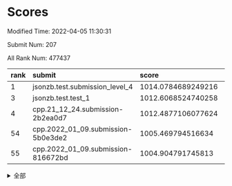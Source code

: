 # Scores

Modified Time: 2022-04-05 11:30:31

Submit Num: 207

All Rank Num: 477437

| rank |               submit               |       score        |       sigma        | pk_num |
| :--- | :--------------------------------- | :----------------- | :----------------- | :----- |
| 1    | jsonzb.test.submission_level_4     | 1014.0784689249216 | 0.8132378785630252 | 9228   |
| 3    | jsonzb.test.test_1                 | 1012.6068524740258 | 0.812897852917597  | 9223   |
| 4    | cpp.21_12_24.submission-2b2ea0d7   | 1012.4877106077624 | 0.7677168936158911 | 9225   |
| 54   | cpp.2022_01_09.submission-5b0e3de2 | 1005.469794516634  | 0.7262785956598217 | 9223   |
| 55   | cpp.2022_01_09.submission-816672bd | 1004.904791745813  | 0.7267165106113608 | 9222   |


<details>
<summary>全部</summary>

| rank |                 submit                 |       score        |       sigma        | pk_num |
| :--- | :------------------------------------- | :----------------- | :----------------- | :----- |
| 1    | jsonzb.test.submission_level_4         | 1014.0784689249216 | 0.8132378785630252 | 9228   |
| 2    | gobigger.level_3.submission_level_3_10 | 1013.2957677987472 | 0.7719423217603678 | 9225   |
| 3    | jsonzb.test.test_1                     | 1012.6068524740258 | 0.812897852917597  | 9223   |
| 4    | cpp.21_12_24.submission-2b2ea0d7       | 1012.4877106077624 | 0.7677168936158911 | 9225   |
| 5    | gobigger.level_3.submission_level_3_21 | 1011.6032094307064 | 0.7533945676914569 | 9226   |
| 6    | gobigger.level_3.submission_level_3_39 | 1011.457552041569  | 0.7509266519905418 | 9230   |
| 7    | gobigger.level_3.submission_level_3_13 | 1011.204388085129  | 0.7881539370617251 | 9232   |
| 8    | gobigger.level_3.submission_level_3_8  | 1011.1435972726817 | 0.769207984227102  | 9228   |
| 9    | gobigger.level_3.submission_level_3_19 | 1011.06257596633   | 0.7399277722993575 | 9233   |
| 10   | gobigger.level_3.submission_level_3_4  | 1010.8771312288471 | 0.7590730777435946 | 9227   |
| 11   | gobigger.level_3.submission_level_3_12 | 1010.8661326756517 | 0.7900200586583637 | 9227   |
| 12   | gobigger.level_3.submission_level_3_25 | 1010.8155235212573 | 0.7597338784562959 | 9233   |
| 13   | gobigger.level_3.submission_level_3_43 | 1010.7775684345878 | 0.7935232250935677 | 9226   |
| 14   | gobigger.level_3.submission_level_3_35 | 1010.7412925090051 | 0.750244232550754  | 9227   |
| 15   | gobigger.level_3.submission_level_3_7  | 1010.607769472388  | 0.7393805832588622 | 9224   |
| 16   | gobigger.level_3.submission_level_3_48 | 1010.5489868122658 | 0.7644139094809388 | 9231   |
| 17   | gobigger.level_3.submission_level_3_22 | 1010.5222894268474 | 0.7622448433661899 | 9224   |
| 18   | gobigger.level_3.submission_level_3_11 | 1010.467763324796  | 0.7507878761917927 | 9227   |
| 19   | gobigger.level_3.submission_level_3_36 | 1010.4006606016522 | 0.7469341612925774 | 9219   |
| 20   | gobigger.level_3.submission_level_3_1  | 1010.3945673850789 | 0.7635209813406116 | 9226   |
| 21   | gobigger.level_3.submission_level_3_49 | 1010.3727246070173 | 0.7667966818717743 | 9223   |
| 22   | gobigger.level_3.submission_level_3_29 | 1010.369042439543  | 0.7615850644463471 | 9226   |
| 23   | gobigger.level_3.submission_level_3_42 | 1010.3479080864602 | 0.7692292744820216 | 9228   |
| 24   | gobigger.level_3.submission_level_3_47 | 1010.3303427563384 | 0.7598406473503285 | 9223   |
| 25   | gobigger.level_3.submission_level_3_26 | 1010.2503235100238 | 0.7597035668538089 | 9221   |
| 26   | gobigger.level_3.submission_level_3_17 | 1010.2099767918252 | 0.7500519608030072 | 9229   |
| 27   | gobigger.level_3.submission_level_3_5  | 1010.2091679465581 | 0.7583845347918751 | 9224   |
| 28   | gobigger.level_3.submission_level_3_0  | 1010.2086661710287 | 0.7885356788311368 | 9226   |
| 29   | gobigger.level_3.submission_level_3_20 | 1010.1259317023435 | 0.745172943863994  | 9227   |
| 30   | gobigger.level_3.submission_level_3_2  | 1010.1139114946654 | 0.7584085642554856 | 9226   |
| 31   | gobigger.level_3.submission_level_3_45 | 1010.0041945313407 | 0.744926914928709  | 9228   |
| 32   | gobigger.level_3.submission_level_3_16 | 1009.992035889425  | 0.7726355306684626 | 9227   |
| 33   | gobigger.level_3.submission_level_3_14 | 1009.9639706523316 | 0.742197474994032  | 9232   |
| 34   | gobigger.level_3.submission_level_3_41 | 1009.9544273682823 | 0.7740289579512386 | 9220   |
| 35   | gobigger.level_3.submission_level_3_31 | 1009.8950450137411 | 0.7516974959350042 | 9225   |
| 36   | gobigger.level_3.submission_level_3_18 | 1009.8365596480296 | 0.7326701938281102 | 9228   |
| 37   | gobigger.level_3.submission_level_3_3  | 1009.794931073651  | 0.7533575241078773 | 9225   |
| 38   | gobigger.level_3.submission_level_3_23 | 1009.6441574656119 | 0.7587458940182986 | 9229   |
| 39   | gobigger.level_3.submission_level_3_9  | 1009.6386339652043 | 0.7636651758504965 | 9224   |
| 40   | gobigger.level_3.submission_level_3_44 | 1009.5266557396798 | 0.7583534049195783 | 9223   |
| 41   | gobigger.level_3.submission_level_3_38 | 1009.4641821614861 | 0.7475838375840334 | 9227   |
| 42   | gobigger.level_3.submission_level_3_15 | 1009.3899841888659 | 0.7511673485984796 | 9228   |
| 43   | gobigger.level_3.submission_level_3_37 | 1009.2818822530187 | 0.7639564765309218 | 9231   |
| 44   | gobigger.level_3.submission_level_3_32 | 1009.2504759961864 | 0.7613129891811611 | 9228   |
| 45   | gobigger.level_3.submission_level_3_40 | 1009.2478361121871 | 0.7476167723432134 | 9222   |
| 46   | gobigger.level_3.submission_level_3_46 | 1009.0527019861579 | 0.7383746829113378 | 9227   |
| 47   | gobigger.level_3.submission_level_3_27 | 1008.9942154213237 | 0.7581628997590464 | 9226   |
| 48   | gobigger.level_3.submission_level_3_28 | 1008.8637448397049 | 0.7207112366779342 | 9225   |
| 49   | gobigger.level_3.submission_level_3_30 | 1008.688804664397  | 0.744967726853959  | 9215   |
| 50   | gobigger.level_3.submission_level_3_6  | 1008.6491450440936 | 0.7455456094074107 | 9228   |
| 51   | gobigger.level_3.submission_level_3_24 | 1008.2550503145854 | 0.7359085196435039 | 9221   |
| 52   | gobigger.level_3.submission_level_3_34 | 1008.0776711761548 | 0.7378713317635934 | 9228   |
| 53   | gobigger.level_3.submission_level_3_33 | 1007.6148590989599 | 0.7348075877227925 | 9219   |
| 54   | cpp.2022_01_09.submission-5b0e3de2     | 1005.469794516634  | 0.7262785956598217 | 9223   |
| 55   | cpp.2022_01_09.submission-816672bd     | 1004.904791745813  | 0.7267165106113608 | 9222   |
| 56   | gobigger.level_1.submission_level_1_23 | 1004.5599307038648 | 0.7268882071815481 | 9231   |
| 57   | gobigger.level_1.submission_level_1_3  | 1004.4426033053493 | 0.7316239015858628 | 9224   |
| 58   | gobigger.level_1.submission_level_1_34 | 1004.2381742777086 | 0.7094377319924794 | 9227   |
| 59   | gobigger.level_1.submission_level_1_0  | 1004.0832322966193 | 0.7210396652623128 | 9225   |
| 60   | gobigger.level_1.submission_level_1_21 | 1004.0797304704378 | 0.715828250485328  | 9228   |
| 61   | gobigger.level_1.submission_level_1_24 | 1004.0352269044032 | 0.721555506950323  | 9224   |
| 62   | gobigger.level_1.submission_level_1_42 | 1003.9231835635643 | 0.7063617794638251 | 9229   |
| 63   | gobigger.level_1.submission_level_1_32 | 1003.7472653794432 | 0.7158430655306048 | 9228   |
| 64   | gobigger.level_1.submission_level_1_29 | 1003.7365847518297 | 0.7287275992348148 | 9227   |
| 65   | gobigger.level_1.submission_level_1_6  | 1003.7292218801553 | 0.7345664858565948 | 9215   |
| 66   | gobigger.level_1.submission_level_1_45 | 1003.7043472005294 | 0.7139670600707415 | 9226   |
| 67   | gobigger.level_1.submission_level_1_16 | 1003.6517342736671 | 0.720795255131682  | 9226   |
| 68   | gobigger.level_1.submission_level_1_28 | 1003.5483499663759 | 0.7133489640241513 | 9227   |
| 69   | gobigger.level_1.submission_level_1_19 | 1003.5479489472312 | 0.7163764216831893 | 9224   |
| 70   | gobigger.level_1.submission_level_1_30 | 1003.5323629074443 | 0.7158835406454681 | 9228   |
| 71   | gobigger.level_1.submission_level_1_17 | 1003.5125582986987 | 0.7093594116099645 | 9234   |
| 72   | gobigger.level_1.submission_level_1_2  | 1003.4875417265733 | 0.7187446348961237 | 9220   |
| 73   | gobigger.level_1.submission_level_1_26 | 1003.4856141882191 | 0.7179240800309968 | 9225   |
| 74   | gobigger.level_1.submission_level_1_35 | 1003.4685143738213 | 0.7233283421944824 | 9231   |
| 75   | gobigger.level_1.submission_level_1_9  | 1003.39917778544   | 0.7087224073698939 | 9226   |
| 76   | gobigger.level_1.submission_level_1_43 | 1003.3775715034801 | 0.7084377040250162 | 9221   |
| 77   | gobigger.level_1.submission_level_1_13 | 1003.3097656794449 | 0.7221961543202452 | 9230   |
| 78   | gobigger.level_1.submission_level_1_4  | 1003.2857783638759 | 0.7052644151674101 | 9225   |
| 79   | gobigger.level_1.submission_level_1_22 | 1003.2275134330139 | 0.7055861365259669 | 9231   |
| 80   | gobigger.level_1.submission_level_1_36 | 1003.2037432306103 | 0.7141809731684325 | 9230   |
| 81   | gobigger.level_1.submission_level_1_41 | 1003.1877343966307 | 0.7175471168022882 | 9225   |
| 82   | gobigger.level_1.submission_level_1_48 | 1003.1552857914129 | 0.718635045084295  | 9227   |
| 83   | gobigger.level_1.submission_level_1_38 | 1002.9705328417411 | 0.7076124539214469 | 9227   |
| 84   | gobigger.level_1.submission_level_1_11 | 1002.8932010570657 | 0.7153047282442974 | 9228   |
| 85   | gobigger.level_1.submission_level_1_15 | 1002.8382451314307 | 0.7071935272845485 | 9229   |
| 86   | gobigger.level_1.submission_level_1_47 | 1002.8307139064324 | 0.721990486423012  | 9223   |
| 87   | gobigger.level_1.submission_level_1_18 | 1002.7755743411174 | 0.7282305432709012 | 9222   |
| 88   | gobigger.level_1.submission_level_1_33 | 1002.7546919696546 | 0.7148597514090217 | 9225   |
| 89   | gobigger.level_1.submission_level_1_39 | 1002.7031276961826 | 0.7149568199868722 | 9224   |
| 90   | gobigger.level_1.submission_level_1_40 | 1002.6862745615995 | 0.7087566707519324 | 9226   |
| 91   | gobigger.level_1.submission_level_1_10 | 1002.6602395002467 | 0.7119000106824122 | 9224   |
| 92   | gobigger.level_1.submission_level_1_37 | 1002.6259355235821 | 0.7122432080187513 | 9223   |
| 93   | gobigger.level_1.submission_level_1_44 | 1002.591875101193  | 0.7192906691867367 | 9227   |
| 94   | gobigger.level_1.submission_level_1_1  | 1002.4405489320098 | 0.7105007029081019 | 9225   |
| 95   | gobigger.level_1.submission_level_1_5  | 1002.4254278027585 | 0.7222410667523513 | 9223   |
| 96   | gobigger.level_1.submission_level_1_31 | 1002.4101908420995 | 0.7143734208725352 | 9226   |
| 97   | gobigger.level_1.submission_level_1_20 | 1002.2809682348491 | 0.7148450280760604 | 9232   |
| 98   | gobigger.level_1.submission_level_1_25 | 1002.239355775222  | 0.7254129768153283 | 9226   |
| 99   | gobigger.level_1.submission_level_1_49 | 1002.2297858730374 | 0.7162043242171304 | 9223   |
| 100  | gobigger.level_1.submission_level_1_27 | 1002.2030357720686 | 0.7097425139905547 | 9223   |
| 101  | gobigger.level_1.submission_level_1_8  | 1002.1425533195056 | 0.7149816006949246 | 9221   |
| 102  | gobigger.level_1.submission_level_1_14 | 1002.133212543354  | 0.709032213568239  | 9224   |
| 103  | gobigger.level_1.submission_level_1_7  | 1002.1101289160114 | 0.7130004835376708 | 9229   |
| 104  | gobigger.level_1.submission_level_1_46 | 1002.1062701064025 | 0.708616013618336  | 9222   |
| 105  | gobigger.level_1.submission_level_1_12 | 1001.5002330106607 | 0.7056723122835403 | 9228   |
| 106  | gobigger.random.submission_random_39   | 997.1113418809786  | 0.7156312738849    | 9227   |
| 107  | gobigger.random.submission_random_23   | 997.1106950971588  | 0.7004117392985635 | 9226   |
| 108  | gobigger.random.submission_random_35   | 997.0581749913554  | 0.7059229042810587 | 9231   |
| 109  | gobigger.random.submission_random_31   | 997.0071381902865  | 0.7065136841453024 | 9221   |
| 110  | gobigger.random.submission_random_37   | 997.0007254171022  | 0.6982382697154803 | 9229   |
| 111  | gobigger.random.submission_random_14   | 996.9064331482998  | 0.7049775644635705 | 9226   |
| 112  | gobigger.random.submission_random_1    | 996.8320068513661  | 0.716091511706175  | 9227   |
| 113  | gobigger.random.submission_random_27   | 996.8044334405016  | 0.6996415360456057 | 9223   |
| 114  | gobigger.random.submission_random_20   | 996.7997439112268  | 0.6946518301723698 | 9225   |
| 115  | gobigger.random.submission_random_3    | 996.7355672835675  | 0.7060351170531778 | 9223   |
| 116  | gobigger.random.submission_random_4    | 996.6934152761723  | 0.7026223922527268 | 9224   |
| 117  | gobigger.random.submission_random_11   | 996.6406928841748  | 0.714508523228434  | 9226   |
| 118  | gobigger.random.submission_random_7    | 996.6142664748332  | 0.7300994708007761 | 9226   |
| 119  | gobigger.random.submission_random_8    | 996.4846946956811  | 0.7156157579695015 | 9225   |
| 120  | gobigger.random.submission_random_43   | 996.4571016984331  | 0.7009497186952263 | 9226   |
| 121  | gobigger.random.submission_random_34   | 996.4317723994487  | 0.7181065322825962 | 9226   |
| 122  | gobigger.random.submission_random_25   | 996.4109436967769  | 0.7148773608004516 | 9227   |
| 123  | gobigger.random.submission_random_42   | 996.3233765290812  | 0.7187007839418874 | 9229   |
| 124  | gobigger.random.submission_random_38   | 996.3192130525188  | 0.7133403219000589 | 9229   |
| 125  | gobigger.random.submission_random_22   | 996.2640149178399  | 0.7162186525469637 | 9227   |
| 126  | gobigger.random.submission_random_49   | 996.2463877984849  | 0.7054640445461022 | 9223   |
| 127  | gobigger.random.submission_random_12   | 996.2409090202087  | 0.7132344323540308 | 9227   |
| 128  | gobigger.random.submission_random_32   | 996.2142635268937  | 0.7117126773550242 | 9231   |
| 129  | gobigger.random.submission_random_28   | 996.2099304123246  | 0.699710413656093  | 9226   |
| 130  | gobigger.random.submission_random_41   | 996.1819837681712  | 0.7044521905442942 | 9222   |
| 131  | gobigger.random.submission_random_24   | 996.1342837552371  | 0.7082970290615409 | 9227   |
| 132  | gobigger.random.submission_random_16   | 996.1160291342813  | 0.7073319847139029 | 9229   |
| 133  | gobigger.random.submission_random_2    | 996.1078362092064  | 0.7058770836716851 | 9233   |
| 134  | gobigger.random.submission_random_21   | 996.0895445959277  | 0.7037771746835372 | 9225   |
| 135  | gobigger.random.submission_random_13   | 996.0637071748054  | 0.7085084979912643 | 9223   |
| 136  | gobigger.random.submission_random_10   | 995.9078153339121  | 0.7094063907464362 | 9230   |
| 137  | gobigger.random.submission_random_18   | 995.8923042021966  | 0.7249514247333905 | 9224   |
| 138  | gobigger.random.submission_random_44   | 995.8842405019537  | 0.7120664566118668 | 9226   |
| 139  | gobigger.random.submission_random_36   | 995.843819391512   | 0.7084598390269393 | 9224   |
| 140  | gobigger.random.submission_random_40   | 995.8225597184297  | 0.7194257579103556 | 9228   |
| 141  | gobigger.random.submission_random_17   | 995.7024854408902  | 0.7088087276900755 | 9226   |
| 142  | gobigger.random.submission_random_33   | 995.7002653713671  | 0.7100756957106864 | 9224   |
| 143  | gobigger.random.submission_random_5    | 995.6721052495401  | 0.7238846608414963 | 9228   |
| 144  | gobigger.random.submission_random_15   | 995.6687343885878  | 0.7057001630431536 | 9227   |
| 145  | gobigger.random.submission_random_46   | 995.6298496361243  | 0.7153192189309714 | 9219   |
| 146  | gobigger.random.submission_random_26   | 995.560513806633   | 0.7272744402614747 | 9234   |
| 147  | gobigger.random.submission_random_19   | 995.5035128130489  | 0.6994155897128422 | 9231   |
| 148  | gobigger.random.submission_random_30   | 995.4221317722124  | 0.7077587526164604 | 9225   |
| 149  | gobigger.random.submission_random_0    | 995.2867491429037  | 0.7137777677822738 | 9229   |
| 150  | gobigger.random.submission_random_29   | 994.8941807612152  | 0.7269838044115463 | 9228   |
| 151  | gobigger.random.submission_random_6    | 994.8918646680619  | 0.71127931949383   | 9225   |
| 152  | gobigger.random.submission_random_45   | 994.7507111629409  | 0.7079554974116412 | 9224   |
| 153  | gobigger.random.submission_random_9    | 994.6319045103395  | 0.7119303196180751 | 9229   |
| 154  | gobigger.random.submission_random_48   | 994.2348176168852  | 0.7224663239853288 | 9224   |
| 155  | gobigger.random.submission_random_47   | 994.1799799804602  | 0.7186916386244434 | 9227   |
| 156  | gobigger.level_2.submission_level_2_2  | 994.141775972432   | 0.7272799314600447 | 9228   |
| 157  | gobigger.level_2.submission_level_2_12 | 993.6926289488864  | 0.7246211506268122 | 9222   |
| 158  | gobigger.level_2.submission_level_2_26 | 993.6544440712935  | 0.7396037663541525 | 9222   |
| 159  | gobigger.level_2.submission_level_2_0  | 993.5646679135017  | 0.7377979773514353 | 9232   |
| 160  | gobigger.level_2.submission_level_2_22 | 993.3898432331235  | 0.7091799117461388 | 9227   |
| 161  | gobigger.level_2.submission_level_2_11 | 993.3602117739268  | 0.75098296938656   | 9222   |
| 162  | gobigger.level_2.submission_level_2_6  | 993.286427575149   | 0.7356171775892597 | 9227   |
| 163  | gobigger.level_2.submission_level_2_42 | 993.2552941141313  | 0.7235807411494356 | 9230   |
| 164  | gobigger.level_2.submission_level_2_43 | 993.2087061640068  | 0.7338576032907668 | 9224   |
| 165  | gobigger.level_2.submission_level_2_24 | 993.1317887015906  | 0.7433399697758533 | 9219   |
| 166  | gobigger.level_2.submission_level_2_13 | 993.0122678117032  | 0.7596559263194393 | 9231   |
| 167  | gobigger.level_2.submission_level_2_28 | 992.9264670356146  | 0.7330366636370179 | 9224   |
| 168  | gobigger.level_2.submission_level_2_20 | 992.798532952788   | 0.7328848870751475 | 9225   |
| 169  | gobigger.level_2.submission_level_2_27 | 992.7684032759793  | 0.7309413006463621 | 9227   |
| 170  | gobigger.level_2.submission_level_2_14 | 992.6885241937978  | 0.7289898507637423 | 9225   |
| 171  | gobigger.level_2.submission_level_2_5  | 992.6871346420525  | 0.7480529663118174 | 9229   |
| 172  | gobigger.level_2.submission_level_2_16 | 992.6826318397589  | 0.7270362931657074 | 9221   |
| 173  | gobigger.level_2.submission_level_2_44 | 992.6728864998786  | 0.7499939758593991 | 9228   |
| 174  | gobigger.level_2.submission_level_2_7  | 992.6278281515594  | 0.7222179712994964 | 9227   |
| 175  | gobigger.level_2.submission_level_2_15 | 992.5323614963066  | 0.7240099405808889 | 9223   |
| 176  | gobigger.level_2.submission_level_2_29 | 992.5038172992741  | 0.7303603120891906 | 9225   |
| 177  | gobigger.level_2.submission_level_2_18 | 992.4531663106602  | 0.7364926047964773 | 9224   |
| 178  | gobigger.level_2.submission_level_2_34 | 992.4469495911654  | 0.7413537742695642 | 9230   |
| 179  | gobigger.level_2.submission_level_2_39 | 992.3777785612447  | 0.7408134784822556 | 9225   |
| 180  | gobigger.level_2.submission_level_2_41 | 992.2333326917413  | 0.7510048139191283 | 9224   |
| 181  | gobigger.level_2.submission_level_2_47 | 992.1667339694337  | 0.7396172910667005 | 9218   |
| 182  | gobigger.level_2.submission_level_2_23 | 992.1227130502429  | 0.745839936210011  | 9227   |
| 183  | gobigger.level_2.submission_level_2_40 | 992.0879672373052  | 0.7564516058530726 | 9222   |
| 184  | gobigger.level_2.submission_level_2_10 | 992.0698475936897  | 0.7470497186784395 | 9220   |
| 185  | gobigger.level_2.submission_level_2_46 | 992.03715023289    | 0.7538727297379514 | 9228   |
| 186  | gobigger.level_2.submission_level_2_17 | 991.9991973373814  | 0.7461865477975121 | 9223   |
| 187  | gobigger.level_2.submission_level_2_35 | 991.9490971140463  | 0.75287339908158   | 9230   |
| 188  | gobigger.level_2.submission_level_2_3  | 991.9120854835137  | 0.7518785210582041 | 9225   |
| 189  | gobigger.level_2.submission_level_2_37 | 991.9012475165122  | 0.7366132564355068 | 9230   |
| 190  | gobigger.level_2.submission_level_2_31 | 991.7510008460242  | 0.7523209662147674 | 9225   |
| 191  | gobigger.level_2.submission_level_2_25 | 991.7097661114665  | 0.7399613668833404 | 9227   |
| 192  | gobigger.level_2.submission_level_2_32 | 991.5910009196385  | 0.75137164945593   | 9226   |
| 193  | gobigger.level_2.submission_level_2_33 | 991.5546752877925  | 0.7557194794969726 | 9224   |
| 194  | gobigger.level_2.submission_level_2_38 | 991.5275133605164  | 0.7462097444154544 | 9222   |
| 195  | gobigger.level_2.submission_level_2_49 | 991.4000070361278  | 0.7292941336645928 | 9226   |
| 196  | gobigger.level_2.submission_level_2_30 | 991.3791213909593  | 0.7719762221972645 | 9218   |
| 197  | gobigger.level_2.submission_level_2_8  | 991.3716423887706  | 0.772934605351395  | 9229   |
| 198  | gobigger.level_2.submission_level_2_19 | 991.1626704910244  | 0.7509930243381092 | 9228   |
| 199  | gobigger.level_2.submission_level_2_1  | 991.1410757463315  | 0.7663268500227085 | 9223   |
| 200  | gobigger.level_2.submission_level_2_48 | 991.0635041315755  | 0.7430722227733049 | 9225   |
| 201  | gobigger.level_2.submission_level_2_21 | 991.0032704397044  | 0.7527364835754724 | 9223   |
| 202  | gobigger.level_2.submission_level_2_9  | 990.9947605677315  | 0.7321510787949445 | 9226   |
| 203  | gobigger.level_2.submission_level_2_45 | 990.7884147778395  | 0.7653670621134174 | 9229   |
| 204  | gobigger.level_2.submission_level_2_4  | 990.7376969166426  | 0.76351484913704   | 9226   |
| 205  | gobigger.level_2.submission_level_2_36 | 990.6897354319123  | 0.7584649430550754 | 9219   |
| 206  | gobigger.none.submission_none_0        | 978.0602395045529  | 1.4280884299586736 | 9224   |
| 207  | gobigger.none.submission_none_1        | 976.8400244160279  | 1.4003626047072377 | 9227   |

</details>